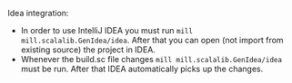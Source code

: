 Idea integration:
  - In order to use IntelliJ IDEA you must run `mill mill.scalalib.GenIdea/idea`.
    After that you can open (not import from existing source) the project in IDEA.
  - Whenever the build.sc file changes `mill mill.scalalib.GenIdea/idea` must be
    run. After that IDEA automatically picks up the changes.
